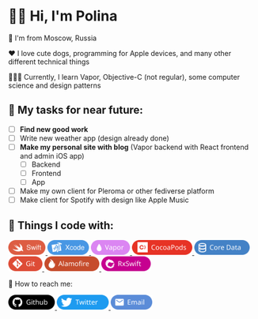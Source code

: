 # 👋🏻 Hi, I'm Polina   
📍 I'm from Moscow, Russia  

❤️ I love cute dogs, programming for Apple devices, and many other different technical things

👩🏼‍💻 Currently, I learn Vapor, Objective-C (not regular), some computer science and design patterns

## 👀 My tasks for near future:  
- [ ] **Find new good work**
- [ ] Write new weather app (design already done)
- [ ] **Make my personal site with blog** (Vapor backend with React frontend and admin iOS app)  
  - [ ] Backend
  - [ ] Frontend
  - [ ] App
- [ ] Make my own client for Pleroma or other fediverse platform
- [ ] Make client for Spotify with design like Apple Music

## 🥰 Things I code with:   

<p>
  <a href="https://www.swift.org/">
    <img src="./Assets/Technologies/Swift.svg" alt="Swift" height="30">
  </a>
  <a href="https://apps.apple.com/ru/app/xcode/id497799835?mt=12">
    <img src="./Assets/Technologies/Xcode.svg" alt="Xcode" height="30">
  </a>
  <a href="https://vapor.codes/">
    <img src="./Assets/Technologies/Vapor.svg" alt="Vapor" height="30">
  </a>
  <a href="https://cocoapods.org/">
    <img src="./Assets/Technologies/CocoaPods.svg" alt="CocoaPods" height="30">
  </a>
  <a href="https://en.wikipedia.org/wiki/Core_Data">
    <img src="./Assets/Technologies/CoreData.svg" alt="Core Data" height="30">
  </a>
  <a href="https://git-scm.com/">
    <img src="./Assets/Technologies/Git.svg" alt="Git" height="30">
  </a>
  <a href="https://github.com/Alamofire/Alamofire">
    <img src="./Assets/Technologies/Alamofire.svg" alt="Alamofire" height="30">
  </a>
  <a href="https://github.com/ReactiveX/RxSwift">
    <img src="./Assets/Technologies/RxSwift.svg" alt="RxSwift" height="30">
  </a>
</p>

👻 How to reach me:  
<p>
  <a href="https://github.com/bldjad1488">
    <img src="./Assets/Social/Github.svg" alt="Github" height="30">
  </a>
  <a href="https://twitter.com/pol1n04ka1337">
    <img src="./Assets/Social/Twitter.svg" alt="Twitter" height="30">
  </a>
  <a href="mailto:314kachu1337@gmail.com?subject=subject text">
    <img src="./Assets/Social/Email.svg" alt="Email" height="30">
  </a>
</p>